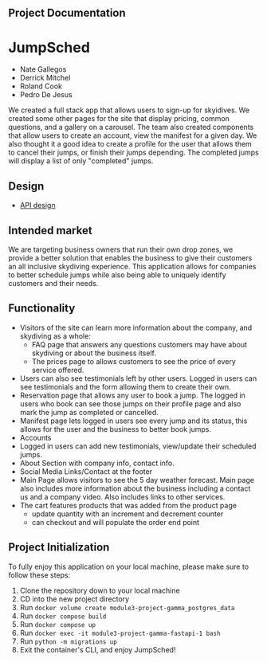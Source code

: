 ## Project Documentation



# JumpSched

- Nate Gallegos
- Derrick Mitchel
- Roland Cook
- Pedro De Jesus

We created a full stack app that allows users to sign-up for skyidives. We created some other pages for the site that display pricing, common questions, and a gallery on a carousel.
The team also created components that allow users to create an account, view the manifest for a given day. We also thought it a good idea to create a profile for the user that allows them to cancel their jumps, or finish their jumps depending. The completed jumps will display a list of only "completed" jumps. 

## Design

- [API design](docs/api-design.md)

## Intended market

We are targeting business owners that run their own drop zones, we provide a better solution that enables the business to give their customers an all inclusive skydiving experience. This application allows for companies to better schedule jumps while also being able to uniquely identify customers and their needs.

## Functionality

- Visitors of the site can learn more information about the company, and skydiving as a whole:
  - FAQ page that answers any questions customers may have about skydiving or about the business itself.
  - The prices page to allows customers to see the price of every service offered. 
- Users can also see testimonials left by other users. Logged in users can see testimonials and the form allowing them to create their own.
- Reservation page that allows any user to book a jump. The logged in users who book can see those jumps on their profile page and also mark the jump as completed or cancelled.
- Manifest page lets logged in users see every jump and its status, this allows for the user and the business to better book jumps.
- Accounts
- Logged in users can add new testimonials, view/update their scheduled jumps.
- About Section with company info, contact info.
- Social Media Links/Contact at the footer
- Main Page allows visitors to see the 5 day weather forecast. Main page also includes more information about the business including a contact us and a company video. Also includes links to other services.
- The cart features products that was added from the product page
  - update quantity with an increment and decrement counter
  - can checkout and will populate the order end point


## Project Initialization

To fully enjoy this application on your local machine, please make sure to follow these steps:

1. Clone the repository down to your local machine
2. CD into the new project directory
3. Run `docker volume create module3-project-gamma_postgres_data`
4. Run `docker compose build`
5. Run `docker compose up`
6. Run `docker exec -it module3-project-gamma-fastapi-1 bash`
7. Run  `python -m migrations up`
8. Exit the container's CLI, and enjoy JumpSched!


